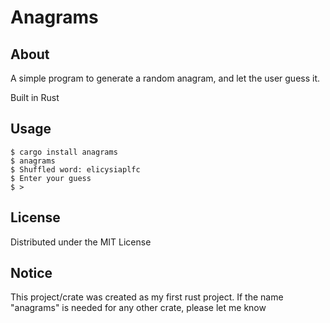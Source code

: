 # Anagrams
## About
A simple program to generate a random anagram, and let the user guess it.

Built in Rust

## Usage
```
$ cargo install anagrams
$ anagrams
$ Shuffled word: elicysiaplfc
$ Enter your guess
$ > 
```

## License

Distributed under the MIT License

## Notice

This project/crate was created as my first rust project. If the name "anagrams" is needed for any other crate, please let me know
